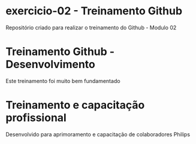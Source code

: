 # exercicio-02 - Treinamento Github
Repositório criado para realizar o treinamento do Github - Modulo 02
# Treinamento Github - Desenvolvimento
Este treinamento foi muito bem fundamentado 
# Treinamento e capacitação profissional
Desenvolvido para aprimoramento e capacitação de colaboradores Philips
